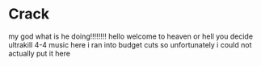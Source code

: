 # Crack
my god what is he doing!!!!!!!!
hello welcome to heaven or hell you decide 
ultrakill 4-4 music here i ran into budget cuts so unfortunately i could not actually put it here 

